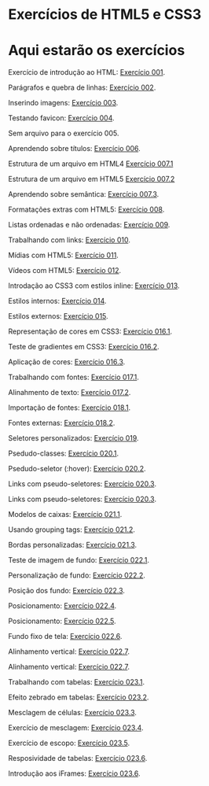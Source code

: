 # Exercícios de HTML5 e CSS3

<h1>Aqui estarão os exercícios</h1>
<p>Exercício de introdução ao HTML: <a href="https://developerm4rco.github.io/html-css/exercicios/ex001/index.html">Exercício 001</a>.</p>
<p>Parágrafos e quebra de linhas: <a href="https://developerm4rco.github.io/html-css/exercicios/ex002/index.html">Exercício 002</a>.</p>
<p>Inserindo imagens: <a href="https://developerm4rco.github.io/html-css/exercicios/ex003/index.html">Exercício 003</a>.</p>
<p>Testando favicon: <a href="https://developerm4rco.github.io/html-css/exercicios/ex004/index.html">Exercício 004</a>.</p>
<p>Sem arquivo para o exercício 005.</p>
<p>Aprendendo sobre títulos: <a href="https://developerm4rco.github.io/html-css/exercicios/ex006/index.html">Exercício 006</a>.</p>
<p>Estrutura de um arquivo em HTML4 <a href="https://developerm4rco.github.io/html-css/exercicios/ex007/html4.html">Exercício 007.1</a></p>
<p>Estrutura de um arquivo em HTML5 <a href="https://developerm4rco.github.io/html-css/exercicios/ex007/html5.html">Exercício 007.2</a></p>
<p>Aprendendo sobre semântica: <a href="https://developerm4rco.github.io/html-css/exercicios/ex007/index.html">Exercício 007.3</a>.</p>
<p>Formatações extras com HTML5: <a href="https://developerm4rco.github.io/html-css/exercicios/ex008/index.html">Exercício 008</a>.</p>
<p>Listas ordenadas e não ordenadas: <a href="https://developerm4rco.github.io/html-css/exercicios/ex009/index.html">Exercício 009</a>.</p>
<p>Trabalhando com links: <a href="https://developerm4rco.github.io/html-css/exercicios/ex010/index.html">Exercício 010</a>.</p>
<p>Mídias com HTML5: <a href="https://developerm4rco.github.io/html-css/exercicios/ex011/index.html">Exercício 011</a>.</p>
<p>Vídeos com HTML5: <a href="https://developerm4rco.github.io/html-css/exercicios/ex012/index.html">Exercício 012</a>.</p>
<p>Introdação ao CSS3 com estilos inline: <a href="https://developerm4rco.github.io/html-css/exercicios/ex013/index.html">Exercício 013</a>.</p>
<p>Estilos internos: <a href="https://developerm4rco.github.io/html-css/exercicios/ex014/index.html">Exercício 014</a>.</p>
<p>Estilos externos: <a href="https://developerm4rco.github.io/html-css/exercicios/ex015/index.html">Exercício 015</a>.</p>
<p>Representação de cores em CSS3: <a href="https://developerm4rco.github.io/html-css/exercicios/ex016/cor001.html">Exercício 016.1</a>.</p>
<p>Teste de gradientes em CSS3: <a href="https://developerm4rco.github.io/html-css/exercicios/ex016/cor002.html">Exercício 016.2</a>.</p>
<p>Aplicação de cores: <a href="https://developerm4rco.github.io/html-css/exercicios/ex016/index.html">Exercício 016.3</a>.</p>
<p>Trabalhando com fontes: <a href="https://developerm4rco.github.io/html-css/exercicios/ex017/fonte01.html">Exercício 017.1</a>.</p>
<p>Alinahmento de texto: <a href="https://developerm4rco.github.io/html-css/exercicios/ex017/fonte02.html">Exercício 017.2</a>.</p>
<p>Importação de fontes: <a href="https://developerm4rco.github.io/html-css/exercicios/ex018/fonte01.html">Exercício 018.1</a>.</p>
<p>Fontes externas: <a href="https://developerm4rco.github.io/html-css/exercicios/ex018/fonte02.html">Exercício 018.2</a>.</p>
<p>Seletores personalizados: <a href="https://developerm4rco.github.io/html-css/exercicios/ex019/index.html">Exercício 019</a>.</p>
<p>Psedudo-classes: <a href="https://developerm4rco.github.io/html-css/exercicios/ex020/index.html">Exercício 020.1</a>.</p>
<p>Psedudo-seletor (:hover): <a href="https://developerm4rco.github.io/html-css/exercicios/ex020/hover.html">Exercício 020.2</a>.</p>
<p>Links com pseudo-seletores: <a href="https://developerm4rco.github.io/html-css/exercicios/ex020/links.html">Exercício 020.3</a>.</p>
<p>Links com pseudo-seletores: <a href="https://developerm4rco.github.io/html-css/exercicios/ex020/links.html">Exercício 020.3</a>.</p>
<p>Modelos de caixas: <a href="https://developerm4rco.github.io/html-css/exercicios/ex021/caixa01.html">Exercício 021.1</a>.</p>
<p>Usando grouping tags: <a href="https://developerm4rco.github.io/html-css/exercicios/ex021/caixa02.html">Exercício 021.2</a>.</p>
<p>Bordas personalizadas: <a href="https://developerm4rco.github.io/html-css/exercicios/ex021/caixa03.html">Exercício 021.3</a>.</p>
<p>Teste de imagem de fundo: <a href="https://developerm4rco.github.io/html-css/exercicios/ex022/fundo001.html">Exercício 022.1</a>.</p>
<p>Personalização de fundo: <a href="https://developerm4rco.github.io/html-css/exercicios/ex022/fundo002.html">Exercício 022.2</a>.</p>
<p>Posição dos fundo: <a href="https://developerm4rco.github.io/html-css/exercicios/ex022/fundo003.html">Exercício 022.3</a>.</p>
<p>Posicionamento: <a href="https://developerm4rco.github.io/html-css/exercicios/ex022/fundo004.html">Exercício 022.4</a>.</p>
<p>Posicionamento: <a href="https://developerm4rco.github.io/html-css/exercicios/ex022/fundo005.html">Exercício 022.5</a>.</p>
<p>Fundo fixo de tela: <a href="https://developerm4rco.github.io/html-css/exercicios/ex022/fundo006.html">Exercício 022.6</a>.</p>
<p>Alinhamento vertical: <a href="https://developerm4rco.github.io/html-css/exercicios/ex022/fundo007.html">Exercício 022.7</a>.</p>
<p>Alinhamento vertical: <a href="https://developerm4rco.github.io/html-css/exercicios/ex022/fundo007.html">Exercício 022.7</a>.</p>
<p>Trabalhando com tabelas: <a href="https://developerm4rco.github.io/html-css/exercicios/ex023/tabela001.html">Exercício 023.1</a>.</p>
<p>Efeito zebrado em tabelas: <a href="https://developerm4rco.github.io/html-css/exercicios/ex023/tabela002.html">Exercício 023.2</a>.</p>
<p>Mesclagem de células: <a href="https://developerm4rco.github.io/html-css/exercicios/ex023/tabela003.html">Exercício 023.3</a>.</p>
<p>Exercício de mesclagem: <a href="https://developerm4rco.github.io/html-css/exercicios/ex023/tabela004.html">Exercício 023.4</a>.</p>
<p>Exercício de escopo: <a href="https://developerm4rco.github.io/html-css/exercicios/ex023/tabela005.html">Exercício 023.5</a>.</p>
<p>Resposividade de tabelas: <a href="https://developerm4rco.github.io/html-css/exercicios/ex023/tabela006.html">Exercício 023.6</a>.</p>
<p>Introdução aos iFrames: <a href="https://developerm4rco.github.io/html-css/exercicios/ex024/iframe001.html">Exercício 023.6</a>.</p>